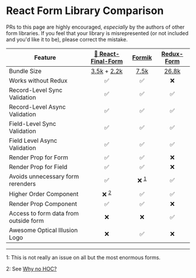 # React Form Library Comparison

PRs to this page are highly encouraged, _especially_ by the authors of other
form libraries. If you feel that your library is misrepresented (or not included
and you'd like it to be), please correct the mistake.

| Feature                               |               [🏁 React-Final-Form](https://github.com/erikras/react-final-form#-react-final-form)                | [Formik](https://github.com/jaredpalmer/formik)  |  [Redux-Form](https://github.com/erikras/redux-form)  |
| ------------------------------------- | :---------------------------------------------------------------------------------------------------------------: | :----------------------------------------------: | :---------------------------------------------------: |
| Bundle Size                           | [3.5k](https://bundlephobia.com/result?p=final-form) + [2.2k](https://bundlephobia.com/result?p=react-final-form) | [7.5k](https://bundlephobia.com/result?p=formik) | [26.8k](https://bundlephobia.com/result?p=redux-form) |
| Works without Redux                   |                                                        ✅                                                         |                        ✅                        |                          ❌                           |
| Record-Level Sync Validation          |                                                        ✅                                                         |                        ✅                        |                          ✅                           |
| Record-Level Async Validation         |                                                        ✅                                                         |                        ✅                        |                          ✅                           |
| Field-Level Sync Validation           |                                                        ✅                                                         |                        ✅                        |                          ✅                           |
| Field Level Async Validation          |                                                        ✅                                                         |                        ✅                         |                          ✅                           |
| Render Prop for Form                  |                                                        ✅                                                         |                        ✅                        |                          ❌                           |
| Render Prop for Field                 |                                                        ✅                                                         |                        ✅                        |                          ❌                           |
| Avoids unnecessary form rerenders     |                                                        ✅                                                         |          ❌ <sup>[1](#footnote1)</sup>           |                          ✅                           |
| Higher Order Component           |                                           ❌ <sup>[2](#footnote2)</sup>                                           |                        ✅                      |                            ✅                         |
| Render Prop Component           |                                           ✅                                            |                        ✅                      |                            ❌                         |
| Access to form data from outside form |                                                        ❌                                                         |                        ❌                        |                          ✅                           |
| Awesome Optical Illusion Logo         |                                                        ❌                                                         |                        ✅                        |                          ❌                           |

---

<a name="footnote1">1</a>: This is not really an issue on all but the most
enormous forms.

<a name="footnote3">2</a>: See [Why no HOC?](faq.md#why-no-hoc)
